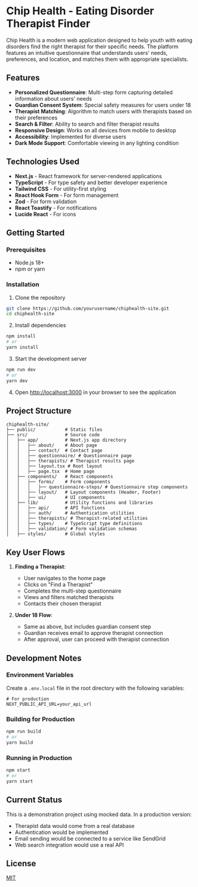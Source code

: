 # Chip Health - Eating Disorder Therapist Finder

Chip Health is a modern web application designed to help youth with eating disorders find the right therapist for their specific needs. The platform features an intuitive questionnaire that understands users' needs, preferences, and location, and matches them with appropriate specialists.

## Features

- **Personalized Questionnaire**: Multi-step form capturing detailed information about users' needs
- **Guardian Consent System**: Special safety measures for users under 18
- **Therapist Matching**: Algorithm to match users with therapists based on their preferences
- **Search & Filter**: Ability to search and filter therapist results
- **Responsive Design**: Works on all devices from mobile to desktop
- **Accessibility**: Implemented for diverse users
- **Dark Mode Support**: Comfortable viewing in any lighting condition

## Technologies Used

- **Next.js** - React framework for server-rendered applications
- **TypeScript** - For type safety and better developer experience
- **Tailwind CSS** - For utility-first styling
- **React Hook Form** - For form management
- **Zod** - For form validation
- **React Toastify** - For notifications
- **Lucide React** - For icons

## Getting Started

### Prerequisites

- Node.js 18+ 
- npm or yarn

### Installation

1. Clone the repository
```bash
git clone https://github.com/yourusername/chiphealth-site.git
cd chiphealth-site
```

2. Install dependencies
```bash
npm install
# or
yarn install
```

3. Start the development server
```bash
npm run dev
# or
yarn dev
```

4. Open [http://localhost:3000](http://localhost:3000) in your browser to see the application

## Project Structure

```
chiphealth-site/
├── public/           # Static files
├── src/              # Source code
│   ├── app/          # Next.js app directory
│   │   ├── about/    # About page
│   │   ├── contact/  # Contact page
│   │   ├── questionnaire/ # Questionnaire page
│   │   ├── therapists/ # Therapist results page
│   │   ├── layout.tsx # Root layout
│   │   ├── page.tsx  # Home page
│   ├── components/   # React components
│   │   ├── forms/    # Form components
│   │   │   ├── questionnaire-steps/ # Questionnaire step components
│   │   ├── layout/   # Layout components (Header, Footer)
│   │   ├── ui/       # UI components
│   ├── lib/          # Utility functions and libraries
│   │   ├── api/      # API functions
│   │   ├── auth/     # Authentication utilities
│   │   ├── therapists/ # Therapist-related utilities
│   │   ├── types/    # TypeScript type definitions
│   │   ├── validation/ # Form validation schemas
│   ├── styles/       # Global styles
```

## Key User Flows

1. **Finding a Therapist**:
   - User navigates to the home page
   - Clicks on "Find a Therapist" 
   - Completes the multi-step questionnaire
   - Views and filters matched therapists
   - Contacts their chosen therapist

2. **Under 18 Flow**:
   - Same as above, but includes guardian consent step
   - Guardian receives email to approve therapist connection
   - After approval, user can proceed with therapist connection

## Development Notes

### Environment Variables

Create a `.env.local` file in the root directory with the following variables:
```
# For production
NEXT_PUBLIC_API_URL=your_api_url
```

### Building for Production

```bash
npm run build
# or
yarn build
```

### Running in Production

```bash
npm start
# or
yarn start
```

## Current Status

This is a demonstration project using mocked data. In a production version:
- Therapist data would come from a real database
- Authentication would be implemented
- Email sending would be connected to a service like SendGrid
- Web search integration would use a real API

## License

[MIT](LICENSE)
